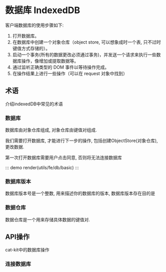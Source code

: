# 数据库 IndexedDB
客户端数据库的使用步骤如下:

1. 打开数据库。
2. 在数据库中创建一个对象仓库（object store, 可以想象成时一个表, 只不过时键值方式存储的）。
3. 启动一个事务(所有的数据更改必须通过事务)，并发送一个请求来执行一些数据库操作，像增加或提取数据等。
4. 通过监听正确类型的 DOM 事件以等待操作完成。
5. 在操作结果上进行一些操作（可以在 request 对象中找到）


## 术语
介绍indexedDB中常见的术语

### 数据库
数据库由对象仓库组成, 对象仓库由键值对组成.

我们需要打开数据库, 才能进行下一步的操作, 包括创建ObjectStore(对象仓库), 更改数据.

第一次打开数据库需要用户点击同意, 否则将无法连接数据库

::: demo
render(utils/fe/db/basic)
:::

### 数据库版本
数据库版本号是一个整数, 用来描述你的数据库的版本, 数据库版本存在目的是




### 数据仓库
数据仓库是一个用来存储具体数据的键值对.



## API操作

cat-kit中的数据库操作


### 连接数据库


